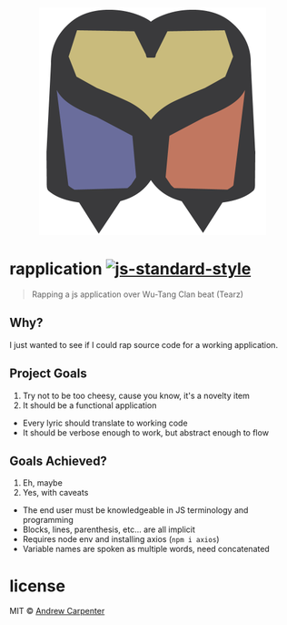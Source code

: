 <div align="center">
  <img src="logo.png" alt="Subliminal Spectrum" width="400" />
</div>

# rapplication [![js-standard-style](https://img.shields.io/badge/code%20style-standard-brightgreen.svg?style=flat)](https://github.com/feross/standard)   

> Rapping a js application over Wu-Tang Clan beat (Tearz)

## Why?

I just wanted to see if I could rap source code for a working application.

## Project Goals

1. Try not to be too cheesy, cause you know, it's a novelty item
2. It should be a functional application
  - Every lyric should translate to working code
  - It should be verbose enough to work, but abstract enough to flow

## Goals Achieved?

1. Eh, maybe
2. Yes, with caveats
  - The end user must be knowledgeable in JS terminology and programming
  - Blocks, lines, parenthesis, etc... are all implicit
  - Requires node env and installing axios (`npm i axios`)
  - Variable names are spoken as multiple words, need concatenated

# license

MIT © [Andrew Carpenter](https://github.com/doesdev)

